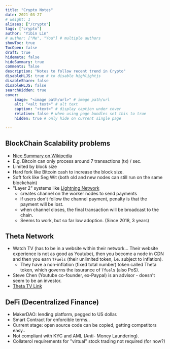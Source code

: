 ```yaml
---
title: "Crypto Notes"
date: 2021-03-27
# weight: 1
aliases: ["/crypto"]
tags: ["crypto"]
author: "Yibin Lin"
# author: ["Me", "You"] # multiple authors
showToc: true
TocOpen: false
draft: true
hidemeta: false
hideSummary: true
comments: false
description: "Notes to follow recent trend in Crypto"
disableHLJS: true # to disable highlightjs
disableShare: false
disableHLJS: false
searchHidden: true
cover:
    image: "<image path/url>" # image path/url
    alt: "<alt text>" # alt text
    caption: "<text>" # display caption under cover
    relative: false # when using page bundles set this to true
    hidden: true # only hide on current single page

---
```



## BlockChain Scalability problems

- [Nice Summary on Wikipedia](https://en.wikipedia.org/wiki/Bitcoin_scalability_problem)
- E.g. Bitcoin can only process around 7 transactions (tx) / sec.
- Limited by block size
- Hard fork like Bitcoin cash to increase the block size.
- Soft fork like Seg Wit (both old and new nodes can still run on the same blockchain)
- "Layer 2" systems like [Lightning Network](https://en.wikipedia.org/wiki/Lightning_Network)
  - creates channel on the worker nodes to send payments
  - if users don't follow the channel payment, penalty is that the payment will be lost.
  - when channel closes, the final transaction will be broadcast to the chain.
  - Seems to work, but so far low adoption. (Since 2018, 3 years)

## Theta Network

- Watch TV (has to be in a website within their network... Their website experience is not as good as Youtube), then you become a node in CDN and then you earn `TFuels` (their unlimited token, i.e. subject to inflation).
  - They have a non-inflation (fixed total number) token called Theta token, which governs the issurance of `Tfuel`s (also PoS).
- Steve Chen (Youtube co-founder, ex-Paypal) is an advisor - doesn't seem to be an investor.
- [Theta TV Link](https://www.theta.tv)

## DeFi (Decentralized Finance)

- MakerDAO: lending platform, pegged to US dollar.
- Smart Contract for enforcible terms..
- Current stage: open source code can be copied, getting competitors easy..
- Not compliant with KYC and AML (Anti- Money Laundering).
- Collaterol requirements for "virtual" stock trading not required (for now?)
